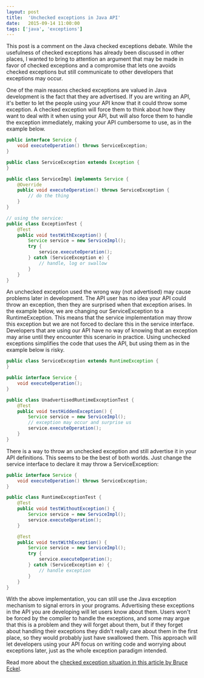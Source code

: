 ```yaml
---
layout: post
title:  'Unchecked exceptions in Java API'
date:   2015-09-14 11:00:00
tags: ['java', 'exceptions']
---
```


This post is a comment on the Java checked exceptions debate. While the usefulness of checked exceptions has already been discussed in other places, I wanted to bring to attention an argument that may be made in favor of checked exceptions and a compromise that lets one avoids checked exceptions but still communicate to other developers that exceptions may occur.

One of the main reasons checked exceptions are valued in Java development is the fact that they are advertised. If you are writing an API, it's better to let the people using your API know that it could throw some exception. A checked exception will force them to think about how they want to deal with it when using your API, but will also force them to handle the exception immediately, making your API cumbersome to use, as in the example below.

~~~ java
public interface Service {
    void executeOperation() throws ServiceException;
}
~~~
~~~ java
public class ServiceException extends Exception {
}
~~~
~~~ java
public class ServiceImpl implements Service {
    @Override
    public void executeOperation() throws ServiceException {
        // do the thing
    }
}
~~~
~~~ java
// using the service:
public class ExceptionTest {
    @Test
    public void testWithException() {
        Service service = new ServiceImpl();
        try {
            service.executeOperation();
        } catch (ServiceException e) {
            // handle, log or swallow
        }
    }
}
~~~

An unchecked exception used the wrong way (not advertised) may cause problems later in development. The API user has no idea your API could throw an exception, then they are surprised when that exception arises. In the example below, we are changing our ServiceException to a RuntimeException. This means that the service implementation may throw this exception but we are not forced to declare this in the service interface. Developers that are using our API have no way of knowing that an exception may arise until they encounter this scenario in practice. Using unchecked exceptions simplifies the code that uses the API, but using them as in the example below is risky.

~~~ java
public class ServiceException extends RuntimeException {
}
~~~
~~~ java
public interface Service {
    void executeOperation();
}
~~~
~~~ java
public class UnadvertisedRuntimeExceptionTest {
    @Test
    public void testHiddenException() {
        Service service = new ServiceImpl();
        // exception may occur and surprise us
        service.executeOperation();
    }
}
~~~

There is a way to throw an unchecked exception and still advertise it in your API definitions. This seems to be the best of both worlds. Just change the service interface to declare it may throw a ServiceException:

~~~ java
public interface Service {
    void executeOperation() throws ServiceException;
}
~~~
~~~ java
public class RuntimeExceptionTest {
    @Test
    public void testWithoutException() {
        Service service = new ServiceImpl();
        service.executeOperation();
    }

    @Test
    public void testWithException() {
        Service service = new ServiceImpl();
        try {
            service.executeOperation();
        } catch (ServiceException e) {
            // handle exception
        }
    }
}
~~~

With the above implementation, you can still use the Java exception mechanism to signal errors in your programs. Advertising these exceptions in the API you are developing will let users know about them. Users won't be forced by the compiler to handle the exceptions, and some may argue that this is a problem and they will forget about them, but if they forget about handling their exceptions they didn't really care about them in the first place, so they would probably just have swallowed them. This approach will let developers using your API focus on writing code and worrying about exceptions later, just as the whole exception paradigm intended.

Read more about the [checked exception situation in this article by Bruce Eckel](http://www.mindview.net/Etc/Discussions/CheckedExceptions).
